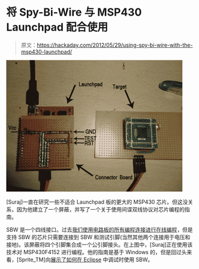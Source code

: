# 将 Spy-Bi-Wire 与 MSP430 Launchpad 配合使用

> 原文：<https://hackaday.com/2012/05/29/using-spy-bi-wire-with-the-msp430-launchpad/>

![](img/927b906cc31d753a0a0650512f5f311c.png "spy-bi-wire-msp430-launchpad")

[Suraj]一直在研究一些不适合 Launchpad 板的更大的 MSP430 芯片。但这没关系，因为他建立了一个屏蔽，并写了一个关于使用间谍双线协议对芯片编程的指南。

SBW 是一个四线接口。过去[我们使用电路板的所有编程连接进行在线编程](http://hackaday.com/2010/09/28/launchpad-not-limited-to-value-line-chips/)，但是支持 SBW 的芯片只需要连接到 SBW 和测试引脚(当然其他两个连接用于电压和接地)。该屏蔽将四个引脚集合成一个公引脚接头。在上图中，[Suraj]正在使用该技术对 MSP430F4152 进行编程。他的指南是基于 Windows 的，但是回过头来看，[Sprite_TM]向[展示了如何在 Eclipse](http://hackaday.com/2011/02/24/debugging-msp430-using-eclipse/) 中调试时使用 SBW。